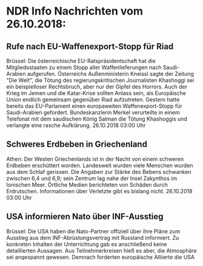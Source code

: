 # NDR Info Nachrichten vom 26.10.2018:


## Rufe nach EU-Waffenexport-Stopp für Riad
Brüssel:	Die österreichische EU-Ratspräsidentschaft hat die Mitgliedsstaaten zu einem Stopp aller Waffenlieferungen nach Saudi-Arabien aufgerufen. Österreichs Außenministerin Kneissl sagte der Zeitung "Die Welt", die Tötung des regierungskritischen Journalisten Khashoggi sei ein beispielloser Rechtsbruch, aber nur der Gipfel des Horrors. Auch der Krieg im Jemen und die Katar-Krise sollten Anlass sein, als Europäische Union endlich gemeinsam gegenüber Riad aufzutreten. Gestern hatte bereits das EU-Parlament einen europaweiten Waffenexport-Stopp für Saudi-Arabien gefordert. Bundeskanzlerin Merkel verurteilte in einem Telefonat mit dem saudischen König Salman die Tötung Khashoggis und verlangte eine rasche Aufklärung. 26.10.2018 03:00 Uhr 

## Schweres Erdbeben in Griechenland
Athen: Der Westen Griechenlands ist in der Nacht von einem schweren Erdbeben erschüttert worden. Landesweit wurden viele Menschen wurden aus dem Schlaf gerissen. Die Angaben zur Stärke des Bebens schwanken zwischen 6,4 und 6,9; sein Zentrum lag nahe der Insel Zakynthos im Ionischen Meer. Örtliche Medien berichteten von Schäden durch Erdrutschen. Informationen über Verletzte gibt es bislang nicht. 26.10.2018 03:00 Uhr 

## USA informieren Nato über INF-Ausstieg
Brüssel: 	Die USA haben die Nato-Partner offiziell über ihre Pläne zum Ausstieg aus dem INF-Abrüstungsvertrag mit Russland informiert. Zu konkreten Inhalten der Unterrichtung gab es anschließend keine detaillierten Aussagen. Aus Teilnehmerkreisen hieß es aber, die Atmosphäre sei angespannt gewesen. Demnach forderten europäische Alliierte die USA zu weiteren Anstrengungen auf, um den Abrüstungsvertrag zu Mittelstreckenwaffen doch noch zu retten. 26.10.2018 03:00 Uhr 

## Zusatzbeitrag der Krankenkassen soll sinken
Berlin: Viele gesetzlich Krankenversicherte könnten zum nee Jahr bei den Beiträgen etwas stärker entlastet werden. Das Bundesgesundheitsministerium senkt den durchschnittlichen Zusatzbeitrag von ein auf 0,9 Prozent des Bruttolohns. Minister Spahn begründet die Entscheidung mit der guten Finanzlage. Die tatsächliche Höhe des jeweiligen Beitrags legen die einzelnen Kassen selbst fest. Er wird zusätzlich zum allgemeinen Satz von 14,6 Prozent erhoben. Von 2019 an wird wieder der gesamte Beitrag je zur Hälfte von Arbeitnehmern und Arbeitsgebern getragen. 26.10.2018 03:00 Uhr 

## Fußball-EL: Siege für Frankfurt und Leipzig
Zum Sport: In der Fußball-Europa League hat Eintracht Frankfurt auch sein drittes Gruppenspiel gewonnen. Die Hessen setzten sich am Abend gegen Apollon Limassol aus Zypern mit 2:0 durch. RB Leipzig besiegte Celtic Glasgow ebenfalls mit 2:0. Bayer Leverkusen unterlag beim FC Zürich mit 2:3. 26.10.2018 03:00 Uhr 

## Deutschlandwetter
Das Wetter in Deutschland: Örtlich etwas Regen, im Süden Auflockerungen. Tiefstwerte 10 bis 2 Grad. Tagsüber Regen oder Schauer, teils mit Graupel und Gewittern; im Süden meist trocken. Höchstwerte 8 bis 18 Grad. Die weiteren Aussichten: Am Sonnabend Schauer oder Regen, am Alpenrand Schnee, 5 bis 11 Grad. Am Sonntag im Nordwesten teils heiter, sonst bedeckt und Regen, im südlichen Bergland Schnee, 3 bis 10 Grad. 26.10.2018 03:00 Uhr 
